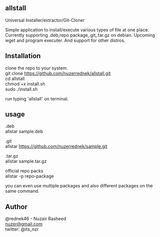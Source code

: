 allstall
--------
Universal Installer/extractor/Git-Cloner

Simple application to install/execute various types of file at one place.
Currently supporting .deb,repo package,.git,.tar.gz on debian.
Upcoming wget and program executer. And support for other distros.

Installation
------------
clone the repo to your system.  
git clone https://github.com/nuzerrednek/allstall.git  
cd allstall  
chmod +x install.sh  
sudo ./install.sh   

run typing 'allstall' on terminal.

usage  
----- 
  
.deb  <br/>
allstar sample.deb    
  
.git    
allstar https://github.com/nuzerrednek/sample.git  
  
.tar.gz  
allstar sample.tar.gz  
  
official repo packs  
allstar -p repo-package  

you can even use multiple packages and also different packages on the same command.  

Author  
------  
@rednek46 - Nuzair Rasheed    
nuzer@gmail.com  
twitter: @its_nzr  

